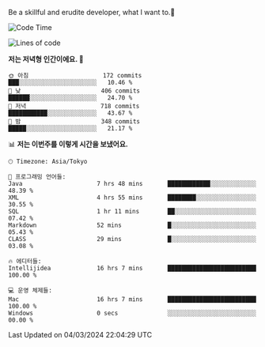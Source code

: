 Be a skillful and erudite developer, what I want to.👶

<!--START_SECTION:waka-->
![Code Time](http://img.shields.io/badge/Code%20Time-467%20hrs%208%20mins-blue)

![Lines of code](https://img.shields.io/badge/%EC%A0%80%EB%8A%94%20%EC%97%AC%ED%83%9C%EA%B9%8C%EC%A7%80%20-779.6%20thousand%20%EC%A4%84%EC%9D%98%20%EC%BD%94%EB%93%9C%EB%A5%BC%20%EC%9E%91%EC%84%B1%ED%96%88%EC%96%B4%EC%9A%94.-blue)

**저는 저녁형 인간이에요. 🦉** 

```text
🌞 아침                     172 commits         ███░░░░░░░░░░░░░░░░░░░░░░   10.46 % 
🌆 낮　                     406 commits         ██████░░░░░░░░░░░░░░░░░░░   24.70 % 
🌃 저녁                     718 commits         ███████████░░░░░░░░░░░░░░   43.67 % 
🌙 밤　                     348 commits         █████░░░░░░░░░░░░░░░░░░░░   21.17 % 
```


📊 **저는 이번주를 이렇게 시간을 보냈어요.** 

```text
🕑︎ Timezone: Asia/Tokyo

💬 프로그래밍 언어들: 
Java                     7 hrs 48 mins       ████████████░░░░░░░░░░░░░   48.39 % 
XML                      4 hrs 55 mins       ████████░░░░░░░░░░░░░░░░░   30.55 % 
SQL                      1 hr 11 mins        ██░░░░░░░░░░░░░░░░░░░░░░░   07.42 % 
Markdown                 52 mins             █░░░░░░░░░░░░░░░░░░░░░░░░   05.43 % 
CLASS                    29 mins             █░░░░░░░░░░░░░░░░░░░░░░░░   03.08 % 

🔥 에디터들: 
Intellijidea             16 hrs 7 mins       █████████████████████████   100.00 % 

💻 운영 체제들: 
Mac                      16 hrs 7 mins       █████████████████████████   100.00 % 
Windows                  0 secs              ░░░░░░░░░░░░░░░░░░░░░░░░░   00.00 % 
```


 Last Updated on 04/03/2024 22:04:29 UTC
<!--END_SECTION:waka-->
